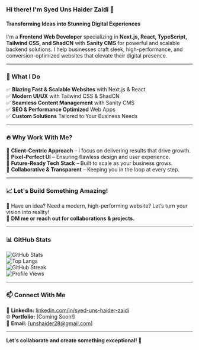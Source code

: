 ### Hi there! I'm Syed Uns Haider Zaidi 🚀

#### Transforming Ideas into Stunning Digital Experiences

I'm a **Frontend Web Developer** specializing in **Next.js, React, TypeScript, Tailwind CSS, and ShadCN** with **Sanity CMS** for powerful and scalable backend solutions. I help businesses craft sleek, high-performance, and conversion-optimized websites that elevate their digital presence.

---

### 🚀 What I Do
✅ **Blazing Fast & Scalable Websites** with Next.js & React  
✅ **Modern UI/UX** with Tailwind CSS & ShadCN  
✅ **Seamless Content Management** with Sanity CMS  
✅ **SEO & Performance Optimized** Web Apps  
✅ **Custom Solutions** Tailored to Your Business Needs  

---

### 🔥 Why Work With Me?
🔹 **Client-Centric Approach** – I focus on delivering results that drive growth.  
🔹 **Pixel-Perfect UI** – Ensuring flawless design and user experience.  
🔹 **Future-Ready Tech Stack** – Built to scale as your business grows.  
🔹 **Collaborative & Transparent** – Keeping you in the loop at every step.  

---

### 📈 Let's Build Something Amazing!
🚀 Have an idea? Need a modern, high-performing website? Let’s turn your vision into reality!  
📩 **DM me or reach out for collaborations & projects.**

---

### 📊 GitHub Stats
![GitHub Stats](https://github-readme-stats.vercel.app/api?username=unshaider&show_icons=true&theme=radical)  
![Top Langs](https://github-readme-stats.vercel.app/api/top-langs/?username=unshaider&layout=compact&theme=radical)  
![GitHub Streak](https://github-readme-streak-stats.herokuapp.com/?user=unshaider&theme=radical)  
![Profile Views](https://komarev.com/ghpvc/?username=unshaider&color=blue)  

---

### 📫 Connect With Me
💼 **LinkedIn:** [linkedin.com/in/syed-uns-haider-zaidi](https://www.linkedin.com/in/syed-uns-haider-zaidi/)  
🌐 **Portfolio:** [Coming Soon!]  
📩 **Email:** [unshaider28@gmail.com]  

---

**Let's collaborate and create something exceptional! 🚀**
